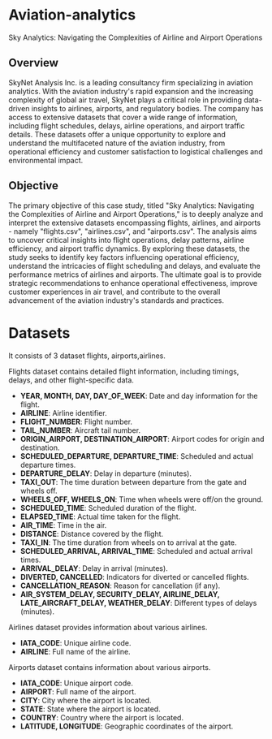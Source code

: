# Aviation-analytics
Sky Analytics: Navigating the Complexities of Airline and Airport Operations

## Overview
SkyNet Analysis Inc. is a leading consultancy firm specializing in aviation analytics. With the aviation industry's rapid expansion and the increasing complexity of global air travel, SkyNet plays a critical role in providing data-driven insights to airlines, airports, and regulatory bodies. The company has access to extensive datasets that cover a wide range of information, including flight schedules, delays, airline operations, and airport traffic details. These datasets offer a unique opportunity to explore and understand the multifaceted nature of the aviation industry, from operational efficiency and customer satisfaction to logistical challenges and environmental impact.

## Objective
The primary objective of this case study, titled "Sky Analytics: Navigating the Complexities of Airline and Airport Operations," is to deeply analyze and interpret the extensive datasets encompassing flights, airlines, and airports - namely "flights.csv", "airlines.csv", and "airports.csv". The analysis aims to uncover critical insights into flight operations, delay patterns, airline efficiency, and airport traffic dynamics. By exploring these datasets, the study seeks to identify key factors influencing operational efficiency, understand the intricacies of flight scheduling and delays, and evaluate the performance metrics of airlines and airports. The ultimate goal is to provide strategic recommendations to enhance operational effectiveness, improve customer experiences in air travel, and contribute to the overall advancement of the aviation industry's standards and practices.

# Datasets
It consists of 3 dataset flights, airports,airlines.

Flights dataset contains detailed flight information, including timings, delays, and other flight-specific data.

- **YEAR, MONTH, DAY, DAY_OF_WEEK**: Date and day information for the flight.
- **AIRLINE**: Airline identifier.
- **FLIGHT_NUMBER**: Flight number.
- **TAIL_NUMBER**: Aircraft tail number.
- **ORIGIN_AIRPORT, DESTINATION_AIRPORT**: Airport codes for origin and destination.
- **SCHEDULED_DEPARTURE, DEPARTURE_TIME**: Scheduled and actual departure times.
- **DEPARTURE_DELAY**: Delay in departure (minutes).
- **TAXI_OUT**: The time duration between departure from the gate and wheels off.
- **WHEELS_OFF, WHEELS_ON**: Time when wheels were off/on the ground.
- **SCHEDULED_TIME**: Scheduled duration of the flight.
- **ELAPSED_TIME**: Actual time taken for the flight.
- **AIR_TIME**: Time in the air.
- **DISTANCE**: Distance covered by the flight.
- **TAXI_IN**: The time duration from wheels on to arrival at the gate.
- **SCHEDULED_ARRIVAL, ARRIVAL_TIME**: Scheduled and actual arrival times.
- **ARRIVAL_DELAY**: Delay in arrival (minutes).
- **DIVERTED, CANCELLED**: Indicators for diverted or cancelled flights.
- **CANCELLATION_REASON**: Reason for cancellation (if any).
- **AIR_SYSTEM_DELAY, SECURITY_DELAY, AIRLINE_DELAY, LATE_AIRCRAFT_DELAY, WEATHER_DELAY**: Different types of delays (minutes).

Airlines dataset provides information about various airlines.

- **IATA_CODE**: Unique airline code.
- **AIRLINE**: Full name of the airline.

Airports dataset contains information about various airports.

- **IATA_CODE**: Unique airport code.
- **AIRPORT**: Full name of the airport.
- **CITY**: City where the airport is located.
- **STATE**: State where the airport is located.
- **COUNTRY**: Country where the airport is located.
- **LATITUDE, LONGITUDE**: Geographic coordinates of the airport.


